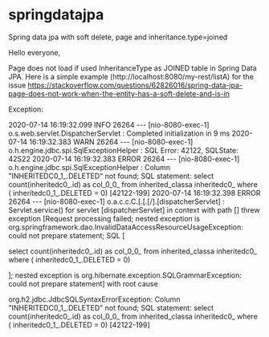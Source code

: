 # springdatajpa
Spring data jpa with soft delete, page and inheritance.type=joined


Hello everyone,

Page does not load if used InheritanceType as JOINED table in Spring Data JPA.
Here is a simple example (http://localhost:8080/my-rest/listA) for the issue
https://stackoverflow.com/questions/62826016/spring-data-jpa-page-does-not-work-when-the-entity-has-a-soft-delete-and-is-in

Exception:

2020-07-14 16:19:32.099  INFO 26264 --- [nio-8080-exec-1] o.s.web.servlet.DispatcherServlet        : Completed initialization in 9 ms
2020-07-14 16:19:32.383  WARN 26264 --- [nio-8080-exec-1] o.h.engine.jdbc.spi.SqlExceptionHelper   : SQL Error: 42122, SQLState: 42S22
2020-07-14 16:19:32.383 ERROR 26264 --- [nio-8080-exec-1] o.h.engine.jdbc.spi.SqlExceptionHelper   : Column "INHERITEDC0_1_.DELETED" not found; SQL statement:
select count(inheritedc0_.id) as col_0_0_ from inherited_classa inheritedc0_ where ( inheritedc0_1_.DELETED = 0) [42122-199]
2020-07-14 16:19:32.398 ERROR 26264 --- [nio-8080-exec-1] o.a.c.c.C.[.[.[/].[dispatcherServlet]    : Servlet.service() for servlet [dispatcherServlet] in context with path [] threw exception [Request processing failed; nested exception is org.springframework.dao.InvalidDataAccessResourceUsageException: could not prepare statement; SQL [

select count(inheritedc0_.id) as col_0_0_ 
from inherited_classa inheritedc0_ 
where ( inheritedc0_1_.DELETED = 0)

]; nested exception is org.hibernate.exception.SQLGrammarException: could not prepare statement] with root cause

org.h2.jdbc.JdbcSQLSyntaxErrorException: Column "INHERITEDC0_1_.DELETED" not found; SQL statement:
select count(inheritedc0_.id) as col_0_0_ from inherited_classa inheritedc0_ where ( inheritedc0_1_.DELETED = 0) [42122-199]


